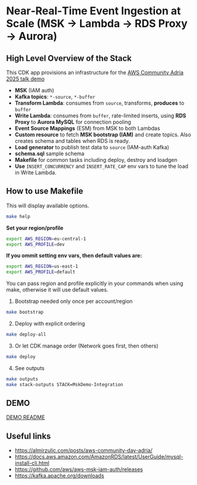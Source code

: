 # Near‑Real‑Time Event Ingestion at Scale (MSK -> Lambda -> RDS Proxy -> Aurora)

## High Level Overview of the Stack

This CDK app provisions an infrastructure for the [AWS Community Adria 2025 talk demo](https://awscommunityadria.com/sessions/304-drina/)

- **MSK** (IAM auth)
- **Kafka topics**: `*-source`, `*-buffer`
- **Transform Lambda**: consumes from `source`, transforms, **produces** to `buffer`
- **Write Lambda**: consumes from `buffer`, rate-limited inserts, using **RDS Proxy** to **Aurora MySQL** for connection pooling
- **Event Source Mappings** (ESM) from MSK to both Lambdas
- **Custom resource** to fetch **MSK bootstrap (IAM)** and create topics. Also creates schema and tables when RDS is ready.
- **Load generator** to publish test data to `source` (IAM-auth Kafka)
- **schema.sql** sample schema
- **Makefile** for common tasks including deploy, destroy and loadgen
- **Use** `INSERT_CONCURRENCY` and `INSERT_RATE_CAP` env vars to tune the load in Write Lambda.

## How to use Makefile

This will display available options.
```bash
make help
```

**Set your region/profile**
```bash
export AWS_REGION=eu-central-1
export AWS_PROFILE=dev
```

**If you ommit setting env vars, then default values are:**
```bash
export AWS_REGION=us-east-1
export AWS_PROFILE=default
```

You can pass region and profile explicitly in your commands when using make, otherwise it will use default values. 

1. Bootstrap needed only once per account/region
```bash
make bootstrap 
```

2. Deploy with explicit ordering
```bash
make deploy-all 
```

3. Or let CDK manage order (Network goes first, then others)
```bash
make deploy
```
4. See outputs
```bash
make outputs 
make stack-outputs STACK=MskDemo-Integration
```

## DEMO

[DEMO README](./README.DEMO.md)

## Useful links

- https://almirzulic.com/posts/aws-community-day-adria/
- https://docs.aws.amazon.com/AmazonRDS/latest/UserGuide/mysql-install-cli.html
- https://github.com/aws/aws-msk-iam-auth/releases
- https://kafka.apache.org/downloads